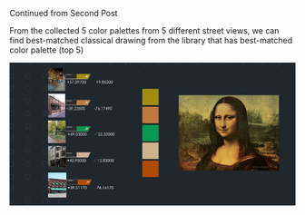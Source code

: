Continued from Second Post

From the collected 5 color palettes from 5 different street views, we can find best-matched classical drawing from the library that has best-matched color palette (top 5)

![Example Image](../project_images/prog4.jpg?raw=true "Example Image")


